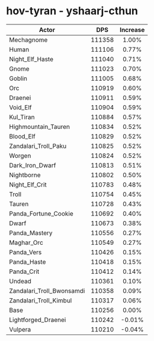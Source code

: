 # hov-tyran - yshaarj-cthun
| Actor | DPS | Increase |
|---|:---:|:---:|
|Mechagnome|111358|1.00%|
|Human|111106|0.77%|
|Night_Elf_Haste|111040|0.71%|
|Gnome|111023|0.70%|
|Goblin|111005|0.68%|
|Orc|110919|0.60%|
|Draenei|110911|0.59%|
|Void_Elf|110904|0.59%|
|Kul_Tiran|110884|0.57%|
|Highmountain_Tauren|110834|0.52%|
|Blood_Elf|110829|0.52%|
|Zandalari_Troll_Paku|110825|0.52%|
|Worgen|110824|0.52%|
|Dark_Iron_Dwarf|110813|0.51%|
|Nightborne|110802|0.50%|
|Night_Elf_Crit|110783|0.48%|
|Troll|110754|0.45%|
|Tauren|110728|0.43%|
|Panda_Fortune_Cookie|110692|0.40%|
|Dwarf|110673|0.38%|
|Panda_Mastery|110556|0.27%|
|Maghar_Orc|110549|0.27%|
|Panda_Vers|110426|0.15%|
|Panda_Haste|110418|0.15%|
|Panda_Crit|110412|0.14%|
|Undead|110361|0.10%|
|Zandalari_Troll_Bwonsamdi|110358|0.09%|
|Zandalari_Troll_Kimbul|110317|0.06%|
|Base|110256|0.00%|
|Lightforged_Draenei|110242|-0.01%|
|Vulpera|110210|-0.04%|
